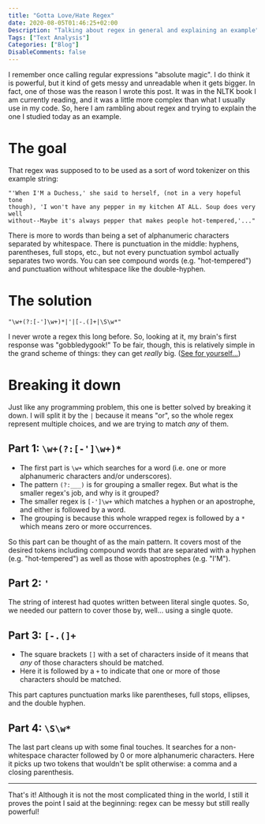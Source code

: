 ```yaml
---
title: "Gotta Love/Hate Regex"
date: 2020-08-05T01:46:25+02:00
Description: "Talking about regex in general and explaining an example"
Tags: ["Text Analysis"]
Categories: ["Blog"]
DisableComments: false
---
```


I remember once calling regular expressions "absolute magic". I do think it is
powerful, but it kind of gets messy and unreadable when it gets bigger. In fact,
one of those was the reason I wrote this post. It was in the NLTK book I am
currently reading, and it was a little more complex than what I usually use in
my code. So, here I am rambling about regex and trying to explain the one I
studied today as an example.

# The goal

That regex was supposed to to be used as a sort of word tokenizer on this
example string:

```
"'When I'M a Duchess,' she said to herself, (not in a very hopeful tone
though), 'I won't have any pepper in my kitchen AT ALL. Soup does very well
without--Maybe it's always pepper that makes people hot-tempered,'..."
```

There is more to words than being a set of alphanumeric characters separated by
whitespace. There is punctuation in the middle: hyphens, parentheses, full
stops, etc., but not every punctuation symbol actually separates two words.
You can see compound words (e.g. "hot-tempered") and punctuation without
whitespace like the double-hyphen.

# The solution

```
"\w+(?:[-']\w+)*|'|[-.(]+|\S\w*"
```

I never wrote a regex this long before. So, looking at it, my brain's first
response was "gobbledygook!" To be fair, though, this is relatively simple in
the grand scheme of things: they can get _really_ big.
([See for yourself...](https://stackoverflow.com/questions/201323/how-to-validate-an-email-address-using-a-regular-expression#201378))

# Breaking it down

Just like any programming problem, this one is better solved by breaking it
down. I will split it by the `|` because it means "or", so the whole regex
represent multiple choices, and we are trying to match _any_ of them.

## Part 1: `\w+(?:[-']\w+)*`

- The first part is `\w+` which searches for a word (i.e. one or more
  alphanumeric characters and/or underscores).
- The pattern `(?:___)` is for grouping a smaller regex. But what is the smaller
  regex's job, and why is it grouped?
- The smaller regex is `[-']\w+` which matches a hyphen or an apostrophe, and
  either is followed by a word. 
- The grouping is because this whole wrapped regex is followed by a `*` which
  means zero or more occurrences.

So this part can be thought of as the main pattern. It covers most of the
desired tokens including compound words that are separated with a hyphen (e.g.
"hot-tempered") as well as those with apostrophes (e.g. "I'M").

## Part 2: `'`

The string of interest had quotes written between literal single quotes. So, we
needed our pattern to cover those by, well... using a single quote.

## Part 3: `[-.(]+`

- The square brackets `[]` with a set of characters inside of it means that _any_
  of those characters should be matched.
- Here it is followed by a `+` to indicate that one or more of those characters
  should be matched.

This part captures punctuation marks like parentheses, full stops, ellipses, and
the double hyphen.

## Part 4: `\S\w*`

The last part cleans up with some final touches. It searches for a
non-whitespace character followed by 0 or more alphanumeric characters. Here it
picks up two tokens that wouldn't be split otherwise: a comma and a closing
parenthesis.

* * *

That's it! Although it is not the most complicated thing in the world, I still
it proves the point I said at the beginning: regex can be messy but still really
powerful!
